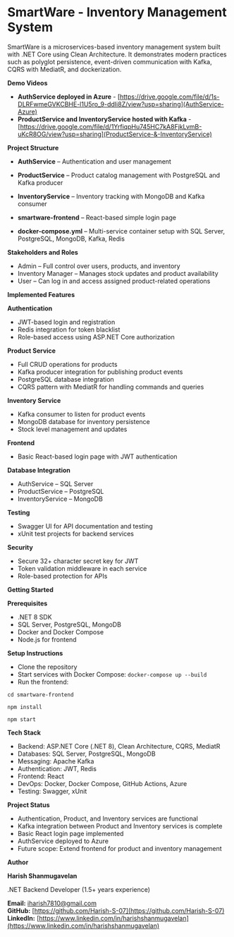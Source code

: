 # SmartWare - Inventory Management System

SmartWare is a microservices-based inventory management system built with .NET Core using Clean Architecture. It demonstrates modern practices such as polyglot persistence, event-driven communication with Kafka, CQRS with MediatR, and dockerization.

**Demo Videos**

- **AuthService deployed in Azure** - [https://drive.google.com/file/d/1s-DLRFwmeGVKCBHE-l1U5ro_9-ddIi8Z/view?usp=sharing](AuthService-Azure)
- **ProductService and InventoryService hosted with Kafka** - [https://drive.google.com/file/d/1YrfiqpHu745HC7kA8FjkLvmB-uKcR8OG/view?usp=sharing](ProductService-&-InventoryService)

**Project Structure**

- **AuthService** – Authentication and user management

- **ProductService** – Product catalog management with PostgreSQL and Kafka producer

- **InventoryService** – Inventory tracking with MongoDB and Kafka consumer

- **smartware-frontend** – React-based simple login page

- **docker-compose.yml** – Multi-service container setup with SQL Server, PostgreSQL, MongoDB, Kafka, Redis

**Stakeholders and Roles**

- Admin – Full control over users, products, and inventory
- Inventory Manager – Manages stock updates and product availability
- User – Can log in and access assigned product-related operations

**Implemented Features**

**Authentication**

- JWT-based login and registration
- Redis integration for token blacklist
- Role-based access using ASP.NET Core authorization

**Product Service**

- Full CRUD operations for products
- Kafka producer integration for publishing product events
- PostgreSQL database integration
- CQRS pattern with MediatR for handling commands and queries

**Inventory Service**

- Kafka consumer to listen for product events
- MongoDB database for inventory persistence
- Stock level management and updates

**Frontend**

- Basic React-based login page with JWT authentication

**Database Integration**

- AuthService – SQL Server
- ProductService – PostgreSQL
- InventoryService – MongoDB

**Testing**

- Swagger UI for API documentation and testing
- xUnit test projects for backend services

**Security**

- Secure 32+ character secret key for JWT
- Token validation middleware in each service
- Role-based protection for APIs

**Getting Started**

**Prerequisites**

- .NET 8 SDK
- SQL Server, PostgreSQL, MongoDB
- Docker and Docker Compose
- Node.js for frontend

**Setup Instructions**

- Clone the repository
- Start services with Docker Compose: `docker-compose up --build`
- Run the frontend:

`cd smartware-frontend`

`npm install`

`npm start`

**Tech Stack**

- Backend: ASP.NET Core (.NET 8), Clean Architecture, CQRS, MediatR
- Databases: SQL Server, PostgreSQL, MongoDB
- Messaging: Apache Kafka
- Authentication: JWT, Redis
- Frontend: React
- DevOps: Docker, Docker Compose, GitHub Actions, Azure
- Testing: Swagger, xUnit

**Project Status**

- Authentication, Product, and Inventory services are functional
- Kafka integration between Product and Inventory services is complete
- Basic React login page implemented
- AuthService deployed to Azure
- Future scope: Extend frontend for product and inventory management

**Author**

**Harish Shanmugavelan**  

.NET Backend Developer (1.5+ years experience)  

**Email:** iharish7810@gmail.com  
**GitHub:** [https://github.com/Harish-S-07](https://github.com/Harish-S-07)  
**LinkedIn:** [https://www.linkedin.com/in/harishshanmugavelan](https://www.linkedin.com/in/harishshanmugavelan)